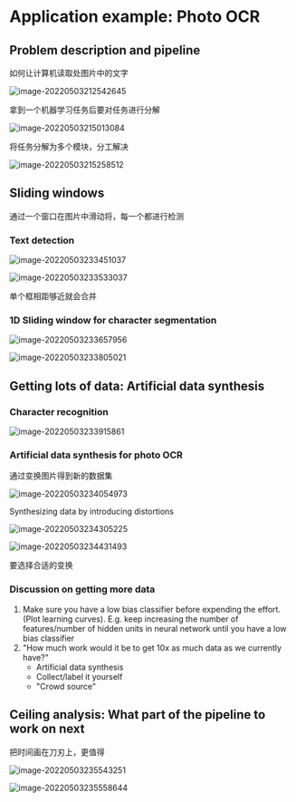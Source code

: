 # Application example: Photo OCR

## Problem description and pipeline

如何让计算机读取处图片中的文字

![image-20220503212542645](assets/image-20220503212542645.png)

拿到一个机器学习任务后要对任务进行分解

![image-20220503215013084](assets/image-20220503215013084.png)

将任务分解为多个模块，分工解决

![image-20220503215258512](assets/image-20220503215258512.png)

## Sliding windows

通过一个窗口在图片中滑动将，每一个都进行检测

### Text detection

![image-20220503233451037](assets/image-20220503233451037.png)

![image-20220503233533037](assets/image-20220503233533037.png)

单个框相距够近就会合并

### 1D Sliding window for character segmentation

![image-20220503233657956](assets/image-20220503233657956.png)

![image-20220503233805021](assets/image-20220503233805021.png)

## Getting lots of data: Artificial data synthesis

### Character recognition

![image-20220503233915861](assets/image-20220503233915861.png)

### Artificial data synthesis for photo OCR

通过变换图片得到新的数据集

![image-20220503234054973](assets/image-20220503234054973.png)

Synthesizing data by introducing distortions

![image-20220503234305225](assets/image-20220503234305225.png)

![image-20220503234431493](assets/image-20220503234431493.png)

要选择合适的变换

### Discussion on getting more data

1. Make sure you have a low bias classifier before expending the effort. (Plot learning curves). E.g. keep increasing the number of features/number of hidden units in neural network until you have a low bias classifier
2. "How much work would it be to get 10x as much data as we currently have?"
   - Artificial data synthesis
   - Collect/label it yourself
   - "Crowd source"

## Ceiling analysis: What part of the pipeline to work on next

把时间画在刀刃上，更值得

![image-20220503235543251](assets/image-20220503235543251.png)

![image-20220503235558644](assets/image-20220503235558644.png)